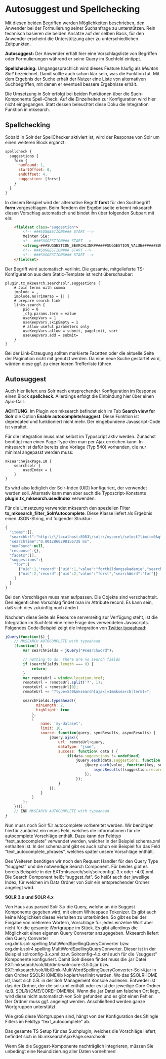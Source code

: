 # Autosuggest und Spellchecking
Mit diesen beiden Begriffen werden Möglichkeiten beschrieben, den Anwender bei der Formulierung seiner Suchanfrage zu unterstützen. Rein technisch basieren die beiden Ansätze auf der selben Basis, für den Anwender erscheint die Unterstützung aber zu unterschiedlichen Zeitpunkten.

**Autosuggest:** Der Anwender erhält hier eine Vorschlagsliste von Begriffen oder Formulierungen während er seine Query im Suchfeld eintippt.

**Spellchecking:** Umgangssprachlich wird dieses Feature häufig als *Meinten Sie?* bezeichnet. Damit sollte auch schon klar sein, was die Funktion tut. Mit dem Ergebnis der Suche erhält der Nutzer eine Liste von alternativen Suchbegriffen, mit denen er eventuell bessere Ergebnisse erhält.

Die Umsetzung in Solr erfolgt bei beiden Funktionen über die Such-Komponente Spell-Check. Auf die Einzelheiten zur Konfiguration wird hier nicht eingegangen. Statt dessen beleuchtet diese Doku die Integration Funktion in mksearch.

## Spellchecking
Sobald in Solr der SpellChecker aktiviert ist, wird der Response von Solr um einen weiteren Block ergänzt:
```javascript
spellcheck {
  suggestions {
    form {
      numFound: 1,
      startOffset: 0,
      endOffset: 4,
      suggestion: [forst]
    }
  }
}
```
In diesem Beispiel wird der alternative Begriff **forst** für den Suchbegriff **form** vorgeschlagen.
Beim Rendern der Ergebnisseite erkennt mksearch diesen Vorschlag automatisch und bindet ihn über folgenden Subpart mit ein:

```html
	<fieldset class="suggestion">
		<!-- ###SUGGESTIONS### START -->
		Meinten Sie:
		<!-- ###SUGGESTION### START -->
		<strong>###SUGGESTION_SEARCHLINK######SUGGESTION_VALUE######SUGGESTION_SEARCHLINK###</strong>
		<!-- ###SUGGESTION### START -->
		<!-- ###SUGGESTIONS### START -->
	</fieldset>
```

Der Begriff wird automatisch verlinkt. Die gesamte, mitgelieferte TS-Konfiguration aus dem Static-Template ist recht überschaubar:

```
plugin.tx_mksearch.searchsolr.suggestions {
	# Join terms with comma
	implode = ,
	implode.noTrimWrap = || |
	# prepare search link
	links.search {
		pid = 0
		_cfg.params.term = value
		useKeepVars = 1
		useKeepVars.skipEmpty = 1
		# allow useful parameters only
		useKeepVars.allow = submit, pagelimit, sort
		useKeepVars.add = submit=
	}
}
```
Bei der Link-Erzeugung sollten markierte Facetten oder die aktuelle Seite der Pagination nicht mit genutzt werden. Da eine neue Suche gestartet wird, würden diese ggf. zu einer leeren Trefferliste führen.

## Autosuggest
Auch hier liefert uns Solr nach entsprechender Konfiguration im Response einen Block **spellcheck**. Allerdings erfolgt die Einbindung hier über einen Ajax-Call.

**ACHTUNG**: Im Plugin von mksearch befindet sich im Tab **Search view for Solr** die Option **Enable autocomplete/suggest**. Diese Funktion ist deprecated und funktioniert nicht mehr. Der eingebundene Javascript-Code ist veraltet.

Für die Integration muss man selbst im Typoscript aktiv werden. Zunächst benötigt man einen Page-Type den man per Ajax erreichen kann. In mksearch ist dafür bereits eine Vorlage (Typ 540) vorhanden, die nur minimal angepasst werden muss:

```
mksearchAjaxPage.10 {
	searchsolr {
		usedIndex = 1
	}
}
```

Es wird also lediglich der Solr-Index (UID) konfiguriert, der verwendet werden soll. Alternativ kann man aber auch die Typoscript-Konstante **plugin.tx_mksearch.usedIndex** verwenden.

Für die Umsetzung verwendet mksearch den speziellen Filter **tx_mksearch_filter_SolrAutocomplete**. Diese Klasse liefert als Ergebnis einen JSON-String, mit folgender Struktur:

```javascript
{
  "items":[],
  "searchUrl":"http:\/\/localhost:8983\/solr\/mycore\/select?limit=0&qt=%2Fsuggest&fq=...",
  "searchTime":"0.0012860298156738 ms",
  "numFound":null,
  "response":{},
  "facets":[],
  "suggestions":{
    "for":[
      {"uid":1,"record":{"uid":1,"value":"fortbildungsakademie","searchWord":"for"}},
      {"uid":2,"record":{"uid":2,"value":"forst","searchWord":"for"}}
    ]
  }
}
```
Bei den Vorschlägen muss man aufpassen. Die Objekte sind verschachtelt. Den eigentlichen Vorschlag findet man im Attribute record. Es kann sein, daß sich dies zukünftig noch ändert.

Nachdem diese Seite als Resource serverseitig zur Verfügung steht, ist die Integration im Suchfeld eine reine Frage des verwendeten Javascripts. Folgendes Code-Beispiel zeigt die Integration von [Twitter typeahead](https://twitter.github.io/typeahead.js/):

```javascript
jQuery(function($) {
	// MKSEARCH AUTOCOMPLETE with typeahead
	(function() {
		var searchFields = jQuery("#searchword");

		// nothing to do, there are no search fields
		if (searchFields.length === 0) {
			return;
		}
		var remoteUrl = window.location.href;
		remoteUrl = remoteUrl.split('?', 1);
		remoteUrl = remoteUrl[0];
		remoteUrl += "?type=540&mksearch[ajax]=1&mksearch[term]=";

		searchFields.typeahead({
			  minLength: 2,
			  highlight: true
			},
			{
				name: 'my-dataset',
				limit: 10,
				source: function(query, syncResults, asyncResults) {
					jQuery.ajax({
						url: remoteUrl+query,
						dataType: "json",
						success: function( data ) {
							if(data.suggestions != undefined)
								jQuery.each(data.suggestions, function(key, value) {
									jQuery.each(value, function(key, suggestion) {
										asyncResults([suggestion.record.value]);
									});
								});
						}
					});
				}
			}
		);
	})();
	// END MKSEARCH AUTOCOMPLETE with typeahead
}
```

Nun muss noch Solr für autocomplete vorbereitet werden. Wir benötigen
hierfür zunächst ein neues Feld, welches die Informationen für die
autocomplete Vorschläge enthält. Dazu kann der Feldtyp
“text_autocomplete” verwendet werden, welcher in der Beispiel
schema.xml enthalten ist. In der schema.xml gibt es auch schon ein
Beispiel für das Feld “text_autocomplete\_phrases”, welches später
unsere Vorschläge enthält.

Des Weiteren benötigen wir noch den Request Handler für den Query Type
“/suggest” und die notwendige Search Component. Für beides gibt es
bereits Beispiele in der EXT:mksearch/solr/solrconfig(-3.x oder
-4.0).xml. Die Search Component heißt “suggest_fst”. So heißt auch
der jeweilige Index, für welchen im Data Ordner von Solr ein
entsprechender Ordner angelegt wird.


**SOLR 3.x und SOLR 4.x**

Von Haus aus parsed Solr 3.x die Query, welche an die Suggest
Komponente gegeben wird, mit einem Whitespace Tokenizer. Es gibt auch
keine Möglichkeit dieses Verhalten zu unterbinden. So gibt es bei der
Eingabe von mehreren Wörtern, Vorschläge für jedes einzelne Wort aber
nicht für die gesamte Wortgruppe im Stück. Es gibt allerdings die
Möglichkeit einen eigenen Query Converter anzugegeben. Mksearch
liefert den Query Converter
org.dmk.solr.spelling.MultiWordSpellingQueryConverter bzw.
org.dmk.solr4.spelling.MultiWordSpellingQueryConverter. Dieser ist in
der Beispiel solrconfig-3.x.xml bzw. Solrconfig-4.x.xml auch für die
“/suggest” Komponente konfiguriert. Damit Solr diesen findet muss die
.jar Datei EXT:mksearch/solr/lib/dmk-solr-core-3.5.0.jar bzw.
EXT:mksearch/solr/lib/Dmk-MultiWordSpellingQueryConverter-Solr4.jar in
den Ordner $SOLRHOME/lib kopiert/verlinkt werden. Wo das $SOLRHOME
ist, lässt sich z.B. in der Solr Management Konsole auslesen. Entweder
ist das der Ordner, der die solr.xml enthält oder es ist der jeweilige
Core Ordner (z.B. $SOLRHOME/$COREHOME/lib). Wenn die .jar Datei am
falschen Ort liegt, wird diese nicht automatisch von Solr gefunden und
es gibt einen Fehler. Der Ordner muss ggf. angelegt werden.
Anschließend werden ganze Wortgruppen unterstützt.

Wie groß diese Wortgruppen sind, hängt von der Konfiguration des
Shingle Filters im Feldtyp “text_autocomplete” ab.

Das gesamte TS Setup für das Suchplugin, welches die Vorschläge
liefert, befindet sich in lib.mksearchAjaxPage.searchsolr

Wenn Sie die Suggest-Komponente nachträglich integrieren, müssen Sie
unbedingt eine Neuindizierung aller Daten vornehmen!
